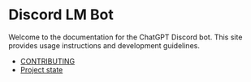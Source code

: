 # Discord LM Bot

Welcome to the documentation for the ChatGPT Discord bot.
This site provides usage instructions and development guidelines.

- [CONTRIBUTING](https://github.com/flimedime0/discord-lm-app/blob/main/CONTRIBUTING.md)
- [Project state](https://github.com/flimedime0/discord-lm-app/blob/main/PROJECT_STATE.md)
